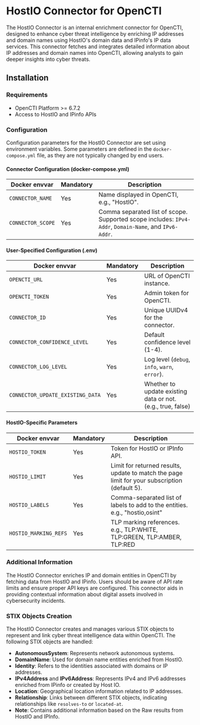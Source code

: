 # HostIO Connector for OpenCTI
The HostIO Connector is an internal enrichment connector for OpenCTI, designed to enhance cyber threat intelligence by enriching IP addresses and domain names using HostIO's domain data and IPinfo's IP data services. This connector fetches and integrates detailed information about IP addresses and domain names into OpenCTI, allowing analysts to gain deeper insights into cyber threats.

## Installation

### Requirements
- OpenCTI Platform >= 6.7.2
- Access to HostIO and IPinfo APIs

### Configuration
Configuration parameters for the HostIO Connector are set using environment variables. Some parameters are defined in the `docker-compose.yml` file, as they are not typically changed by end users.

#### Connector Configuration (docker-compose.yml)
| Docker envvar       | Mandatory | Description                                   |
|---------------------|-----------|-----------------------------------------------|
| `CONNECTOR_NAME`    | Yes       | Name displayed in OpenCTI, e.g., "HostIO".    |
| `CONNECTOR_SCOPE`   | Yes       | Comma separated list of scope. Supported scope includes: `IPv4-Addr`, `Domain-Name`, and `IPv6-Addr`. |

#### User-Specified Configuration (.env)
| Docker envvar                    | Mandatory | Description                                                 |
|----------------------------------|-----------|-------------------------------------------------------------|
| `OPENCTI_URL`                    | Yes       | URL of OpenCTI instance.                                    |
| `OPENCTI_TOKEN`                  | Yes       | Admin token for OpenCTI.                                    |
| `CONNECTOR_ID`                   | Yes       | Unique UUIDv4 for the connector.                            |
| `CONNECTOR_CONFIDENCE_LEVEL`     | Yes       | Default confidence level (1-4).                             |
| `CONNECTOR_LOG_LEVEL`            | Yes       | Log level (`debug`, `info`, `warn`, `error`).               |
| `CONNECTOR_UPDATE_EXISTING_DATA` | Yes       | Whether to update existing data or not. (e.g., true, false) |

#### HostIO-Specific Parameters
| Docker envvar          | Mandatory | Description                                                                                   |
|------------------------|-----------|-----------------------------------------------------------------------------------------------|
| `HOSTIO_TOKEN`         | Yes       | Token for HostIO or IPInfo API.                                                               |
| `HOSTIO_LIMIT`         | Yes       | Limit for returned results, update to match the page limit for your subscription (default 5). |
| `HOSTIO_LABELS`        | Yes       | Comma-separated list of labels to add to the entities. e.g., "hostio,osint"                   |
| `HOSTIO_MARKING_REFS`  | Yes       | TLP marking references. e.g., TLP:WHITE, TLP:GREEN, TLP:AMBER, TLP:RED                        |

### Additional Information
The HostIO Connector enriches IP and domain entities in OpenCTI by fetching data from HostIO and IPinfo. Users should be aware of API rate limits and ensure proper API keys are configured. This connector aids in providing contextual information about digital assets involved in cybersecurity incidents.

### STIX Objects Creation

The HostIO Connector creates and manages various STIX objects to represent and link cyber threat intelligence data within OpenCTI. The following STIX objects are handled:
- **AutonomousSystem**: Represents network autonomous systems.
- **DomainName**: Used for domain name entities enriched from HostIO.
- **Identity**: Refers to the identities associated with domains or IP addresses.
- **IPv4Address** and **IPv6Address**: Represents IPv4 and IPv6 addresses enriched from IPinfo or created by Host IO.
- **Location**: Geographical location information related to IP addresses.
- **Relationship**: Links between different STIX objects, indicating relationships like `resolves-to` or `located-at`.
- **Note**: Contains additional information based on the Raw results from HostIO and IPInfo.


